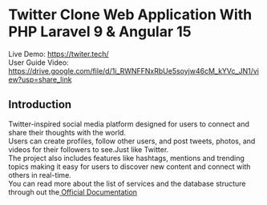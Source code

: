 <p align="center">
 <h1>Twitter Clone Web Application With PHP Laravel 9 & Angular 15
 </h1>
</p>

Live Demo: https://twiter.tech/ </br>
User Guide Video: https://drive.google.com/file/d/1i_RWNFFNxRbUe5soyjw46cM_kYVc_JN1/view?usp=share_link

## Introduction
Twitter-inspired social media platform designed for users to connect and share their thoughts with the world.</br> Users can create profiles, follow other users, and post tweets, photos, and videos for their followers to see.Just like Twitter.</br> The project also includes features like hashtags, mentions and trending topics making it easy for users to discover new content and connect with others in real-time. </br>
You can read more about the list of services and the database structure through out the<a href="https://github.com/mostafaabdullhuq/Twitter/blob/main/Twitter%20Clone%20Documentation.pdf"> Official Documentation</a>
